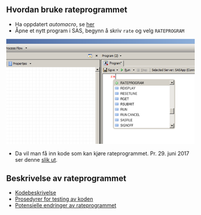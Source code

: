 ## Hvordan bruke rateprogrammet

- Ha oppdatert *automacro*, se [her](http://skde.readthedocs.io/en/master/sas.html#laste-inn-var-egen-autocomplete-fil)
- Åpne et nytt program i SAS, begynn å skriv `rate` og velg `RATEPROGRAM`

![Alt text](bilder/automakro.png)

- Da vil man få inn kode som kan kjøre rateprogrammet. Pr. 29. juni 2017 ser denne [slik ut](Rateprogram).


## Beskrivelse av rateprogrammet

- [Kodebeskrivelse](kode)
- [Prosedyrer for testing av koden](testing)
- [Potensielle endringer av rateprogrammet](endringer)





